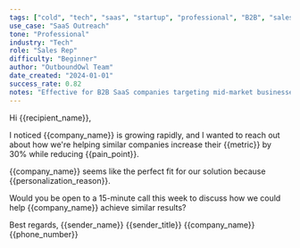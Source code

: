 ```yaml
---
tags: ["cold", "tech", "saas", "startup", "professional", "B2B", "sales"]
use_case: "SaaS Outreach"
tone: "Professional"
industry: "Tech"
role: "Sales Rep"
difficulty: "Beginner"
author: "OutboundOwl Team"
date_created: "2024-01-01"
success_rate: 0.82
notes: "Effective for B2B SaaS companies targeting mid-market businesses"
---
```


Hi {{recipient_name}},

I noticed {{company_name}} is growing rapidly, and I wanted to reach out about how we're helping similar companies increase their {{metric}} by 30% while reducing {{pain_point}}.

{{company_name}} seems like the perfect fit for our solution because {{personalization_reason}}.

Would you be open to a 15-minute call this week to discuss how we could help {{company_name}} achieve similar results?

Best regards,
{{sender_name}}
{{sender_title}}
{{company_name}}
{{phone_number}} 